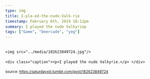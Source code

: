 ```yaml
---
type: img
title: I-pla-ed-the-nude-Valk-rie
timestamp: February 6th, 2019 10:12pm
summary: I played the nude Valkyriep 
tags: ["Game", "beercade", "yeg"]
---
```


                
                
                
                                                                                        <img src="../media/182623849724.jpg"/>
                                                                                          <div class="caption"><p>I played the nude Valkyrie.</p> </div>
                                    
                
                
                
                
                                
<small>source: https://saturdayxiii.tumblr.com/post/182623849724</small>